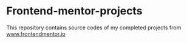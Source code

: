 # Frontend-mentor-projects
This repository contains source codes of my completed projects from www.frontendmentor.io
